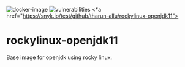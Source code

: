 ![docker-image](https://github.com/tharun-allu/rockylinux-openjdk11/actions/workflows/docker-image.yml/badge.svg)
![vulnerabilities](https://snyk.io/test/github/tharun-allu/rockylinux-openjdk11/badge.svg)
<*a href="https://snyk.io/test/github/tharun-allu/rockylinux-openjdk11">
# rockylinux-openjdk11
Base image for openjdk using rocky linux. 
